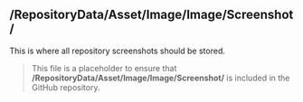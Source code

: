﻿## /RepositoryData/Asset/Image/Image/Screenshot/

This is where all repository screenshots should be stored.

> This file is a placeholder to ensure that **/RepositoryData/Asset/Image/Image/Screenshot/** is included in the GitHub repository.